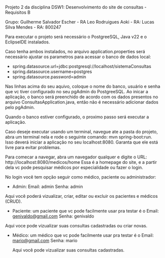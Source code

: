 Projeto 2 da disciplina DSW1: Desenvolvimento do site de consultas - Requisitos B

Grupo: Guilherme Salvador Escher - RA
       Leo Rodruigues Aoki - RA: 
       Lucas Silva Mendes - RA: 800247

Para executar o projeto será necessário o PostgreeSQL, Java v22 e o EclipseIDE instalados.

Caso tenha ambos instalados, no arquivo application.properties será necessário ajustar os parametros para acessar o banco de dados local:
- spring.datasource.url=jdbc:postgresql://localhost/sistemaConsultas
- spring.datasource.username=postgres
- spring.datasource.password=admin

Nas linhas acima do seu aquivo, coloque o nome do banco, usuário e senha que vc tiver configurado no seu pgAdmin do PostgreeSQL.
Ao inicar a aplicação, o banco será preenchido de acordo com os dados presentos no arquivo ConsultasApplication.java, então não é necessário adicionar dados pelo pgAdmin.

Quando o banco estiver configurado, o proximo passo será executar a aplicação.

Caso deseje executar usando um terminal, navegue ate a pasta do projeto, abra um terminal nela e rode o seguinte comando: 
    mvn spring-boot:run. 
Isso deverá iniciar a aplicação no seu localhost:8080. Garanta que ele está livre para evitar problemas.

Para comecar a navegar, abra um navegador qualquer e digite o URL:
    http://localhost:8080/medicos/home
Essa é a homepage do site, e a partir dela vc pode pesquisar médicos por especialidade ou fazer o login.

No login você tem opção seguir como médico, paciente ou administrador:

-  Admin:
    Email:  admin
    Senha:  admin

  Aqui você poderá vizualizar, criar, editar ou excluir os pacientes e médicos (CRUD).

-  Paciente: um paciente que vc pode facilmente usar pra testar é o
    Email: genivaldo@gmail.com
    Senha: genivaldo

  Aqui voce pode vizualizar suas consultas cadastradas ou criar novas.

- Médico: um médico que vc pode facilmente usar pra testar é o
    Email: mario@gmail.com
    Senha: mario

  Aqui você pode vizualizar suas consultas cadastradas.
